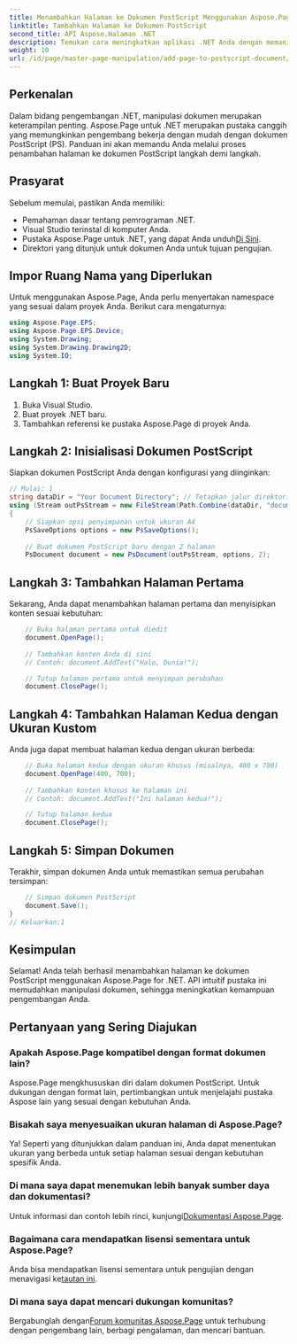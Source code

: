 ```yaml
---
title: Menambahkan Halaman ke Dokumen PostScript Menggunakan Aspose.Page untuk .NET
linktitle: Tambahkan Halaman ke Dokumen PostScript
second_title: API Aspose.Halaman .NET
description: Temukan cara meningkatkan aplikasi .NET Anda dengan memanipulasi dokumen PostScript dengan Aspose.Page. Panduan langkah demi langkah ini memberikan petunjuk yang jelas tentang inisialisasi dokumen.
weight: 10
url: /id/page/master-page-manipulation/add-page-to-postscript-document/
---
```

## Perkenalan

Dalam bidang pengembangan .NET, manipulasi dokumen merupakan keterampilan penting. Aspose.Page untuk .NET merupakan pustaka canggih yang memungkinkan pengembang bekerja dengan mudah dengan dokumen PostScript (PS). Panduan ini akan memandu Anda melalui proses penambahan halaman ke dokumen PostScript langkah demi langkah.

## Prasyarat

Sebelum memulai, pastikan Anda memiliki:

- Pemahaman dasar tentang pemrograman .NET.
- Visual Studio terinstal di komputer Anda.
-  Pustaka Aspose.Page untuk .NET, yang dapat Anda unduh[Di Sini](https://releases.aspose.com/page/net/).
- Direktori yang ditunjuk untuk dokumen Anda untuk tujuan pengujian.

## Impor Ruang Nama yang Diperlukan

Untuk menggunakan Aspose.Page, Anda perlu menyertakan namespace yang sesuai dalam proyek Anda. Berikut cara mengaturnya:

```csharp
using Aspose.Page.EPS;
using Aspose.Page.EPS.Device;
using System.Drawing;
using System.Drawing.Drawing2D;
using System.IO;
```

## Langkah 1: Buat Proyek Baru

1. Buka Visual Studio.
2. Buat proyek .NET baru.
3. Tambahkan referensi ke pustaka Aspose.Page di proyek Anda.

## Langkah 2: Inisialisasi Dokumen PostScript

Siapkan dokumen PostScript Anda dengan konfigurasi yang diinginkan:

```csharp
// Mulai: 1
string dataDir = "Your Document Directory"; // Tetapkan jalur direktori dokumen Anda
using (Stream outPsStream = new FileStream(Path.Combine(dataDir, "document1.ps"), FileMode.Create))
{
    // Siapkan opsi penyimpanan untuk ukuran A4
    PsSaveOptions options = new PsSaveOptions();
    
    // Buat dokumen PostScript baru dengan 2 halaman
    PsDocument document = new PsDocument(outPsStream, options, 2);
```

## Langkah 3: Tambahkan Halaman Pertama

Sekarang, Anda dapat menambahkan halaman pertama dan menyisipkan konten sesuai kebutuhan:

```csharp
    // Buka halaman pertama untuk diedit
    document.OpenPage();
    
    // Tambahkan konten Anda di sini
    // Contoh: document.AddText("Halo, Dunia!");

    // Tutup halaman pertama untuk menyimpan perubahan
    document.ClosePage();
```

## Langkah 4: Tambahkan Halaman Kedua dengan Ukuran Kustom

Anda juga dapat membuat halaman kedua dengan ukuran berbeda:

```csharp
    // Buka halaman kedua dengan ukuran khusus (misalnya, 400 x 700)
    document.OpenPage(400, 700);
    
    // Tambahkan konten khusus ke halaman ini
    // Contoh: document.AddText("Ini halaman kedua!");

    // Tutup halaman kedua
    document.ClosePage();
```

## Langkah 5: Simpan Dokumen

Terakhir, simpan dokumen Anda untuk memastikan semua perubahan tersimpan:

```csharp
    // Simpan dokumen PostScript
    document.Save();
}
// Keluarkan:1
```

## Kesimpulan

Selamat! Anda telah berhasil menambahkan halaman ke dokumen PostScript menggunakan Aspose.Page for .NET. API intuitif pustaka ini memudahkan manipulasi dokumen, sehingga meningkatkan kemampuan pengembangan Anda.

## Pertanyaan yang Sering Diajukan

### Apakah Aspose.Page kompatibel dengan format dokumen lain?  
Aspose.Page mengkhususkan diri dalam dokumen PostScript. Untuk dukungan dengan format lain, pertimbangkan untuk menjelajahi pustaka Aspose lain yang sesuai dengan kebutuhan Anda.

### Bisakah saya menyesuaikan ukuran halaman di Aspose.Page?  
Ya! Seperti yang ditunjukkan dalam panduan ini, Anda dapat menentukan ukuran yang berbeda untuk setiap halaman sesuai dengan kebutuhan spesifik Anda.

### Di mana saya dapat menemukan lebih banyak sumber daya dan dokumentasi?  
 Untuk informasi dan contoh lebih rinci, kunjungi[Dokumentasi Aspose.Page](https://reference.aspose.com/page/net/).

### Bagaimana cara mendapatkan lisensi sementara untuk Aspose.Page?  
 Anda bisa mendapatkan lisensi sementara untuk pengujian dengan menavigasi ke[tautan ini](https://purchase.conholdate.com/temporary-license/).

### Di mana saya dapat mencari dukungan komunitas?  
 Bergabunglah dengan[Forum komunitas Aspose.Page](https://forum.aspose.com/c/page/39) untuk terhubung dengan pengembang lain, berbagi pengalaman, dan mencari bantuan.